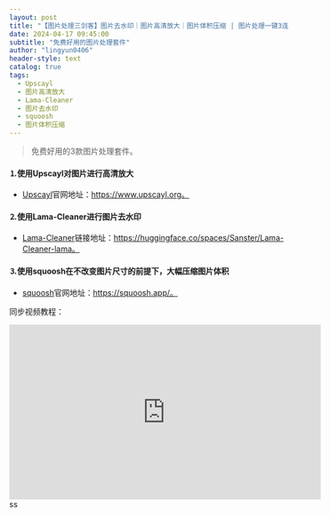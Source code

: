 ```yaml
---
layout: post
title: "【图片处理三剑客】图片去水印｜图片高清放大｜图片体积压缩 | 图片处理一键3连"
date: 2024-04-17 09:45:00
subtitle: "免费好用的图片处理套件"
author: "lingyun0406"
header-style: text
catalog: true
tags:
  - Upscayl
  - 图片高清放大
  - Lama-Cleaner
  - 图片去水印
  - squoosh
  - 图片体积压缩
---
```



> 免费好用的3款图片处理套件。



#### ⒈使用Upscayl对图片进行高清放大

+ [Upscayl](https://www.upscayl.org/)官网地址：https://www.upscayl.org。

#### ⒉使用Lama-Cleaner进行图片去水印

+ [Lama-Cleaner](https://huggingface.co/spaces/Sanster/Lama-Cleaner-lama)链接地址：https://huggingface.co/spaces/Sanster/Lama-Cleaner-lama。

#### ⒊使用squoosh在不改变图片尺寸的前提下，大幅压缩图片体积

+ [squoosh](https://squoosh.app/)官网地址：https://squoosh.app/。

同步视频教程：
<iframe width="560" height="315" src="https://www.youtube.com/embed/G0WtfMyRI_M?si=mimmqujTy2KQVXWG" title="YouTube video player" frameborder="0" allow="accelerometer; autoplay; clipboard-write; encrypted-media; gyroscope; picture-in-picture; web-share" referrerpolicy="strict-origin-when-cross-origin" allowfullscreen></iframe>ss